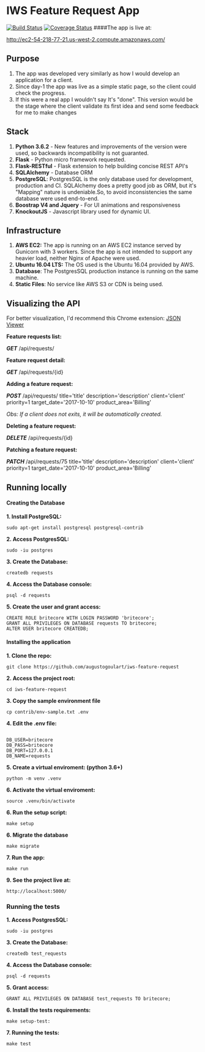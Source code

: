 # IWS Feature Request App

[![Build Status](https://travis-ci.org/augustogoulart/iws-feature-request.svg?branch=master)](https://travis-ci.org/augustogoulart/iws-feature-request)
[![Coverage Status](https://coveralls.io/repos/github/augustogoulart/iws-feature-request/badge.svg)](https://coveralls.io/github/augustogoulart/iws-feature-request)
####The app is live at:

http://ec2-54-218-77-21.us-west-2.compute.amazonaws.com/

## Purpose

1. The app was developed very similarly as how I would develop an application for a client.
2. Since day-1 the app was live as a simple static page, so the client could check the progress.
3. If this were a real app I wouldn't say It's "done". This version would be the stage where the client validate its first 
idea and send some feedback for me to make changes

## Stack
1. **Python 3.6.2** -  New features and improvements of the version were used, so backwards incompatibility
is not guaranted.
2. **Flask** - Python micro framework requested.
3. **Flask-RESTful** - Flask extension to help building concise REST API's
4. **SQLAlchemy** - Database ORM
5. **PostgreSQL**: PostgresSQL is the only database used for development, production and CI. SQLAlchemy does a pretty good job as ORM, but it's "Mapping" 
nature is undeniable.So, to avoid inconsistencies the same database were used end-to-end.
6. **Boostrap V4 and Jquery** - For UI animations and responsiveness
7. **KnockoutJS** - Javascript library used for dynamic UI.


## Infrastructure
1. **AWS EC2:** The app is running on an AWS EC2 instance served by Gunicorn with 3 workers. Since the app is not
intended to support any heavier load, neither Nginx of Apache were used.
2. **Ubuntu 16.04 LTS:** The OS used is the Ubuntu 16.04 provided by AWS.
3. **Database**: The PostgresSQL production instance is running on the same machine.
4. **Static Files**: No service like AWS S3 or CDN is being used.



## Visualizing the API

For better visualization, I'd recommend this Chrome extension: [JSON Viewer](https://chrome.google.com/webstore/detail/json-viewer/gbmdgpbipfallnflgajpaliibnhdgobh?utm_source=chrome-app-launcher-info-dialog
)

**Feature requests list:**

**_GET_** /api/requests/

**Feature request detail:**

**_GET_** /api/requests/{id}

**Adding a feature request:**

**_POST_** /api/requests/ title='title' description='description' client='client' priority=1 target_date='2017-10-10' product_area='Billing'

_Obs: If a client does not exits, it will be automatically created._

**Deleting a feature request:**

**_DELETE_** /api/requests/{id}

**Patching a feature request:**

**_PATCH_** /api/requests/75 title='title' description='description' client='client' priority=1 target_date='2017-10-10' product_area='Billing'

## Running locally 
#### Creating the Database

**1. Install PostgreSQL:**
```
sudo apt-get install postgresql postgresql-contrib 
```

**2. Access PostgresSQL:**

```
sudo -iu postgres
```

**3. Create the Database:**

```
createdb requests
```

**4. Access the Database console:**
```
psql -d requests
```
**5. Create the user and grant access:**
```
CREATE ROLE britecore WITH LOGIN PASSWORD 'britecore';
GRANT ALL PRIVILEGES ON DATABASE requests TO britecore;
ALTER USER britecore CREATEDB;
```


#### Installing the application
**1. Clone the repo:**
``` 
git clone https://github.com/augustogoulart/iws-feature-request
```
**2. Access the project root:**
```
cd iws-feature-request
```

**3. Copy the sample environment file**
```
cp contrib/env-sample.txt .env
```
**4. Edit the .env file:**
```

DB_USER=britecore
DB_PASS=britecore
DB_PORT=127.0.0.1
DB_NAME=requests

```
**5. Create a virtual enviroment: (python 3.6+)**
```
python -m venv .venv
```
**6. Activate the virtual enviroment:**
```
source .venv/bin/activate
```

**6. Run the setup script:**
```
make setup
```
**6. Migrate the database**
```
make migrate
```

**7. Run the app:**
```
make run
```

**9. See the project live at:**
```
http://localhost:5000/
```

### Running the tests


**1. Access PostgresSQL:**

```
sudo -iu postgres
```

**3. Create the Database:**

```
createdb test_requests
```

**4. Access the Database console:**
```
psql -d requests
```
**5. Grant access:**
```
GRANT ALL PRIVILEGES ON DATABASE test_requests TO britecore;
```
**6. Install the tests requirements:**
```
make setup-test:

```
**7. Running the tests:**

```
make test
```



